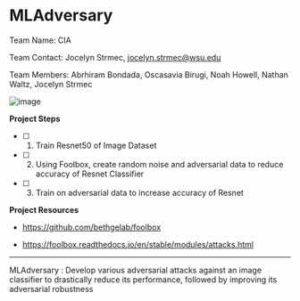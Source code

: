 # MLAdversary

Team Name: CIA

Team Contact: Jocelyn Strmec, jocelyn.strmec@wsu.edu

Team Members: Abrhiram Bondada, Oscasavia Birugi, Noah Howell, Nathan Waltz, Jocelyn Strmec

![image](https://user-images.githubusercontent.com/70173190/187054591-56b43cfc-ee6c-44de-922b-3a6eadb9b1ab.png)

**Project Steps**

- [ ] 1. Train Resnet50 of Image Dataset 

- [ ] 2. Using Foolbox, create random noise and adversarial data to reduce accuracy of Resnet Classifier

- [ ] 3. Train on adversarial data to increase accuracy of Resnet


**Project Resources**
- https://github.com/bethgelab/foolbox

- https://foolbox.readthedocs.io/en/stable/modules/attacks.html 

-----------------------------------------------------------

MLAdversary : Develop various adversarial attacks against an image classifier to drastically reduce its performance, followed by improving its adversarial robustness
